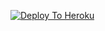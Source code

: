 
[![Deploy To Heroku](https://www.herokucdn.com/deploy/button.svg)](https://heroku.com/deploy?template=https://github.com/eVEXERA/session)
